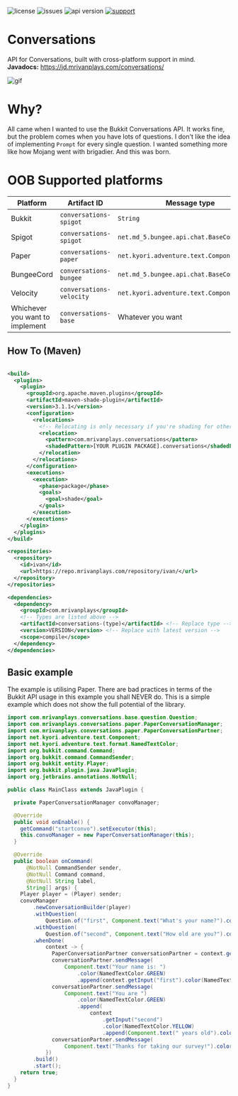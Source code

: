 ![license](https://img.shields.io/github/license/MrIvanPlays/Conversations.svg?style=for-the-badge)
![issues](https://img.shields.io/github/issues/MrIvanPlays/Conversations.svg?style=for-the-badge)
![api version](https://img.shields.io/maven-metadata/v?color=%20blue&label=latest%20version&metadataUrl=https%3A%2F%2Frepo.mrivanplays.com%2Frepository%2Fivan%2Fcom%2Fmrivanplays%2Fconversations-base%2Fmaven-metadata.xml&style=for-the-badge)
[![support](https://img.shields.io/discord/493674712334073878.svg?colorB=Blue&logo=discord&label=Support&style=for-the-badge)](https://mrivanplays.com/discord)
# Conversations

API for Conversations, built with cross-platform support in mind.<br>
**Javadocs:** https://jd.mrivanplays.com/conversations/

![gif](https://img.mrivanplays.com/hpxlgxebkh.gif)

# Why?

All came when I wanted to use the Bukkit Conversations API. It works fine, but the problem comes
when you have lots of questions. I don't like the idea of implementing `Prompt` for every single
question. I wanted something more like how Mojang went with brigadier. And this was born.

# OOB Supported platforms

| Platform                        | Artifact ID              | Message type                               | Sender Type                                         |
|---------------------------------|--------------------------|--------------------------------------------|-----------------------------------------------------|
| Bukkit                          | `conversations-spigot`   | `String`                                   | `Player` wrapped `BukkitConversationPartner`        |
| Spigot                          | `conversations-spigot`   | `net.md_5.bungee.api.chat.BaseComponent[]` | `Player` wrapped `SpigotConversationPartner`        |
| Paper                           | `conversations-paper`    | `net.kyori.adventure.text.Component`       | `Player` wrapped `PaperConversationPartner`         |
| BungeeCord                      | `conversations-bungee`   | `net.md_5.bungee.api.chat.BaseComponent[]` | `ProxiedPlayer` wrapped `BungeeConversationPartner` |
| Velocity                        | `conversations-velocity` | `net.kyori.adventure.text.Component`       | `Player` wrapped `VelocityConversationPartner`      |
| Whichever you want to implement | `conversations-base`     | Whatever you want                          | Whatever you want                                   |

## How To (Maven)

```xml

<build>
  <plugins>
    <plugin>
      <groupId>org.apache.maven.plugins</groupId>
      <artifactId>maven-shade-plugin</artifactId>
      <version>3.1.1</version>
      <configuration>
        <relocations>
          <!-- Relocating is only necessary if you're shading for other library addition -->
          <relocation>
            <pattern>com.mrivanplays.conversations</pattern>
            <shadedPattern>[YOUR PLUGIN PACKAGE].conversations</shadedPattern> <!-- Replace this -->
          </relocation>
        </relocations>
      </configuration>
      <executions>
        <execution>
          <phase>package</phase>
          <goals>
            <goal>shade</goal>
          </goals>
        </execution>
      </executions>
    </plugin>
  </plugins>
</build>

<repositories>
  <repository>
    <id>ivan</id>
    <url>https://repo.mrivanplays.com/repository/ivan/</url>
  </repository>
</repositories>

<dependencies>
  <dependency>
    <groupId>com.mrivanplays</groupId>
    <!-- Types are listed above -->
    <artifactId>conversations-(type)</artifactId> <!-- Replace type -->
    <version>VERSION</version> <!-- Replace with latest version -->
    <scope>compile</scope>
  </dependency>
</dependencies>
```

## Basic example

The example is utilising Paper. There are bad practices in terms of the Bukkit API usage in this
example you shall NEVER do. This is a simple example which does not show the full potential of the
library.

```java
import com.mrivanplays.conversations.base.question.Question;
import com.mrivanplays.conversations.paper.PaperConversationManager;
import com.mrivanplays.conversations.paper.PaperConversationPartner;
import net.kyori.adventure.text.Component;
import net.kyori.adventure.text.format.NamedTextColor;
import org.bukkit.command.Command;
import org.bukkit.command.CommandSender;
import org.bukkit.entity.Player;
import org.bukkit.plugin.java.JavaPlugin;
import org.jetbrains.annotations.NotNull;

public class MainClass extends JavaPlugin {

  private PaperConversationManager convoManager;

  @Override
  public void onEnable() {
    getCommand("startconvo").setExecutor(this);
    this.convoManager = new PaperConversationManager(this);
  }

  @Override
  public boolean onCommand(
      @NotNull CommandSender sender,
      @NotNull Command command,
      @NotNull String label,
      String[] args) {
    Player player = (Player) sender;
    convoManager
        .newConversationBuilder(player)
        .withQuestion(
            Question.of("first", Component.text("What's your name?").color(NamedTextColor.GREEN)))
        .withQuestion(
            Question.of("second", Component.text("How old are you?").color(NamedTextColor.GREEN)))
        .whenDone(
            context -> {
              PaperConversationPartner conversationPartner = context.getConversationPartner();
              conversationPartner.sendMessage(
                  Component.text("Your name is: ")
                      .color(NamedTextColor.GREEN)
                      .append(context.getInput("first").color(NamedTextColor.YELLOW)));
              conversationPartner.sendMessage(
                  Component.text("You are ")
                      .color(NamedTextColor.GREEN)
                      .append(
                          context
                              .getInput("second")
                              .color(NamedTextColor.YELLOW)
                              .append(Component.text(" years old").color(NamedTextColor.GREEN))));
              conversationPartner.sendMessage(
                  Component.text("Thanks for taking our survey!").color(NamedTextColor.GOLD));
            })
        .build()
        .start();
    return true;
  }
}
```